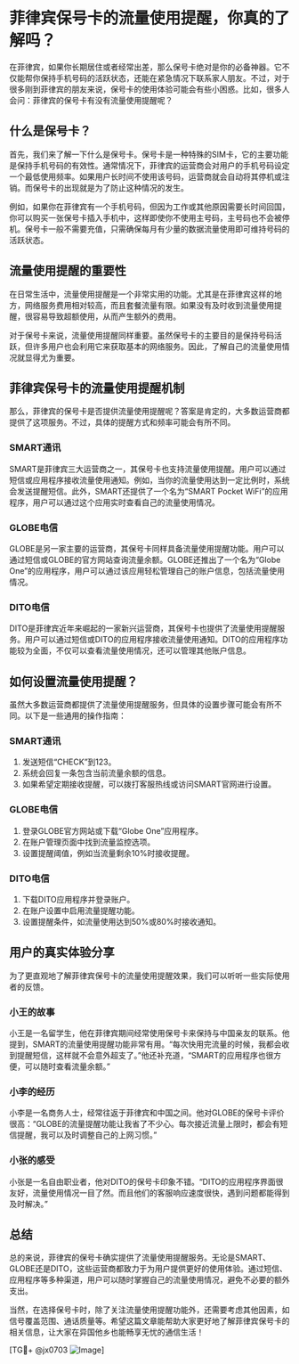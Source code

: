 # 菲律宾保号卡的流量使用提醒，你真的了解吗？

在菲律宾，如果你长期居住或者经常出差，那么保号卡绝对是你的必备神器。它不仅能帮你保持手机号码的活跃状态，还能在紧急情况下联系家人朋友。不过，对于很多刚到菲律宾的朋友来说，保号卡的使用体验可能会有些小困惑。比如，很多人会问：菲律宾的保号卡有没有流量使用提醒呢？

## 什么是保号卡？

首先，我们来了解一下什么是保号卡。保号卡是一种特殊的SIM卡，它的主要功能是保持手机号码的有效性。通常情况下，菲律宾的运营商会对用户的手机号码设定一个最低使用频率。如果用户长时间不使用该号码，运营商就会自动将其停机或注销。而保号卡的出现就是为了防止这种情况的发生。

例如，如果你在菲律宾有一个手机号码，但因为工作或其他原因需要长时间回国，你可以购买一张保号卡插入手机中，这样即使你不使用主号码，主号码也不会被停机。保号卡一般不需要充值，只需确保每月有少量的数据流量使用即可维持号码的活跃状态。

## 流量使用提醒的重要性

在日常生活中，流量使用提醒是一个非常实用的功能。尤其是在菲律宾这样的地方，网络服务费用相对较高，而且套餐流量有限。如果没有及时收到流量使用提醒，很容易导致超额使用，从而产生额外的费用。

对于保号卡来说，流量使用提醒同样重要。虽然保号卡的主要目的是保持号码活跃，但许多用户也会利用它来获取基本的网络服务。因此，了解自己的流量使用情况就显得尤为重要。

## 菲律宾保号卡的流量使用提醒机制

那么，菲律宾的保号卡是否提供流量使用提醒呢？答案是肯定的，大多数运营商都提供了这项服务。不过，具体的提醒方式和频率可能会有所不同。

### SMART通讯

SMART是菲律宾三大运营商之一，其保号卡也支持流量使用提醒。用户可以通过短信或应用程序接收流量使用通知。例如，当你的流量使用达到一定比例时，系统会发送提醒短信。此外，SMART还提供了一个名为“SMART Pocket WiFi”的应用程序，用户可以通过这个应用实时查看自己的流量使用情况。

### GLOBE电信

GLOBE是另一家主要的运营商，其保号卡同样具备流量使用提醒功能。用户可以通过短信或GLOBE的官方网站查询流量余额。GLOBE还推出了一个名为“Globe One”的应用程序，用户可以通过该应用轻松管理自己的账户信息，包括流量使用情况。

### DITO电信

DITO是菲律宾近年来崛起的一家新兴运营商，其保号卡也提供了流量使用提醒服务。用户可以通过短信或DITO的应用程序接收流量使用通知。DITO的应用程序功能较为全面，不仅可以查看流量使用情况，还可以管理其他账户信息。

## 如何设置流量使用提醒？

虽然大多数运营商都提供了流量使用提醒服务，但具体的设置步骤可能会有所不同。以下是一些通用的操作指南：

### SMART通讯

1. 发送短信“CHECK”到123。
2. 系统会回复一条包含当前流量余额的信息。
3. 如果希望定期接收提醒，可以拨打客服热线或访问SMART官网进行设置。

### GLOBE电信

1. 登录GLOBE官方网站或下载“Globe One”应用程序。
2. 在账户管理页面中找到流量监控选项。
3. 设置提醒阈值，例如当流量剩余10%时接收提醒。

### DITO电信

1. 下载DITO应用程序并登录账户。
2. 在账户设置中启用流量提醒功能。
3. 设置提醒条件，如流量使用达到50%或80%时接收通知。

## 用户的真实体验分享

为了更直观地了解菲律宾保号卡的流量使用提醒效果，我们可以听听一些实际使用者的反馈。

### 小王的故事

小王是一名留学生，他在菲律宾期间经常使用保号卡来保持与中国亲友的联系。他提到，SMART的流量使用提醒功能非常有用。“每次快用完流量的时候，我都会收到提醒短信，这样就不会意外超支了。”他还补充道，“SMART的应用程序也很方便，可以随时查看流量余额。”

### 小李的经历

小李是一名商务人士，经常往返于菲律宾和中国之间。他对GLOBE的保号卡评价很高：“GLOBE的流量提醒功能让我省了不少心。每次接近流量上限时，都会有短信提醒，我可以及时调整自己的上网习惯。”

### 小张的感受

小张是一名自由职业者，他对DITO的保号卡印象不错。“DITO的应用程序界面很友好，流量使用情况一目了然。而且他们的客服响应速度很快，遇到问题都能得到及时解决。”

## 总结

总的来说，菲律宾的保号卡确实提供了流量使用提醒服务。无论是SMART、GLOBE还是DITO，这些运营商都致力于为用户提供更好的使用体验。通过短信、应用程序等多种渠道，用户可以随时掌握自己的流量使用情况，避免不必要的额外支出。

当然，在选择保号卡时，除了关注流量使用提醒功能外，还需要考虑其他因素，如信号覆盖范围、通话质量等。希望这篇文章能帮助大家更好地了解菲律宾保号卡的相关信息，让大家在异国他乡也能畅享无忧的通信生活！

[TG💪+ @jx0703 ![Image](https://github.com/user-attachments/assets/dbca1d08-cadb-493c-b0ec-ad6f7a83f270)]